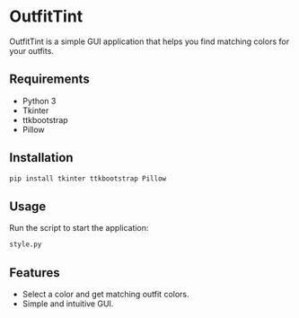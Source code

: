 
# OutfitTint

OutfitTint is a simple GUI application that helps you find matching colors for your outfits.

## Requirements
- Python 3
- Tkinter
- ttkbootstrap
- Pillow

## Installation
```sh
pip install tkinter ttkbootstrap Pillow
```

## Usage
Run the script to start the application:
```sh
style.py
```

## Features
- Select a color and get matching outfit colors.
- Simple and intuitive GUI.
